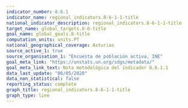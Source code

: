 ```yaml
---
indicator_number: 8.6.1
indicator_name: regional_indicators.8-6-1-1-title
national_indicator_description: regional_indicators.8-6-1-1-title
target_name: global_targets.8-6-title
goal_name: global_goals.8-title
computation_units: units.PT
national_geographical_coverage: Asturias
source_active_1: true
source_organisation_1: "Encuesta de población activa, INE"
goal_meta_link: "https://unstats.un.org/sdgs/metadata/"
goal_meta_link_text: Nota metodológica del indicador 8.6.1.1
data_last_update: "06/05/2020"
data_non_statistical: false
reporting_status: complete
graph_title: regional_indicators.8-6-1-1-title
graph_type: line
---
```

